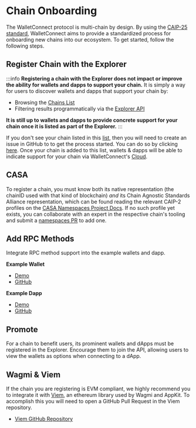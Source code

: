 # Chain Onboarding

The WalletConnect protocol is multi-chain by design. By using the [CAIP-25 standard](https://github.com/ChainAgnostic/CAIPs/blob/master/CAIPs/caip-25.md), WalletConnect aims to provide a standardized process for onboarding new chains into our ecosystem. To get started, follow the following steps.

## Register Chain with the Explorer

:::info
**Registering a chain with the Explorer does not impact or improve the ability for wallets and dapps to support your chain.** It is simply a way for users to discover wallets and dapps that support your chain by:

- Browsing the [Chains List](./chain-list.mdx)
- Filtering results programmatically via the [Explorer API](../../cloud/explorer.md)

**It is still up to wallets and dapps to provide concrete support for your chain once it is listed as part of the Explorer.**
:::

If you don't see your chain listed in this [list](./chain-list.mdx), then you will need to create an issue in GitHub to to get the process started.
You can do so by clicking [here](https://github.com/WalletConnect/walletconnect-monorepo/issues/new?assignees=&labels=type%3A+new+chain+request&template=new_chain_to_explorer.md&title=). Once your chain is added to this list, wallets & dapps will be able to indicate support for your chain via WalletConnect's [Cloud](https://cloud.walletconnect.com).

## CASA

To register a chain, you must know both its native representation (the chainID used with that kind of blockchain) _and_ its Chain Agnostic Standards Alliance representation, which can be found reading the relevant CAIP-2 profiles on the [CASA Namespaces Project Docs](https://namespaces.chainagnostic.org/). If no such profile yet exists, you can collaborate with an expert in the respective chain's tooling and submit a [namespaces PR](https://github.com/ChainAgnostic/namespaces/?tab=readme-ov-file#namespaces) to add one.

## Add RPC Methods

Integrate RPC method support into the example wallets and dapp.

**Example Wallet**

- [Demo](https://react-walletkit.vercel.app/)
- [GitHub](https://github.com/WalletConnect/web-examples/tree/main/advanced/wallets/react-walletkit)

**Example Dapp**

- [Demo](https://react-app.walletconnect.com/)
- [GitHub](https://github.com/WalletConnect/web-examples/tree/main/advanced/dapps/react-dapp-v2)

## Promote

For a chain to benefit users, its prominent wallets and dApps must be registered in the Explorer. Encourage them to join the API, allowing users to view the wallets as options when connecting to a dApp.

## Wagmi & Viem

If the chain you are registering is EVM compliant, we highly recommend you to integrate it with [Viem](https://viem.sh/docs/clients/chains.html), an ethereum library used by Wagmi and AppKit. To accomplish this you will need to open a GitHub Pull Request in the Viem repository.

- [Viem GitHub Repository](https://github.com/wagmi-dev/viem/tree/main/src/chains/definitions)

